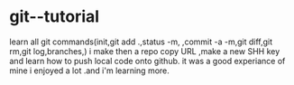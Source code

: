 # git--tutorial
learn all git commands(init,git add .,status -m,
,commit -a -m,git diff,git rm,git log,branches,)
i make then a repo copy URL ,make a new SHH key 
and  learn how to push local code  onto github.
it was a good experiance of mine i enjoyed 
a lot .and i'm learning more. 
